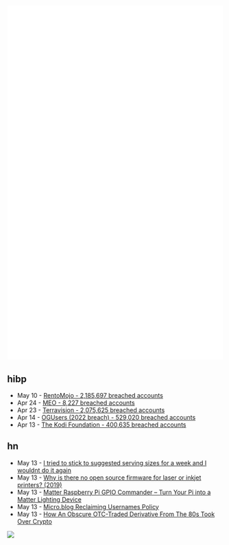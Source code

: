 ![Metrics](https://raw.githubusercontent.com/phixion/phixion/master/metrics.svg)

## hibp

<!--
for https://github.com/phixion/phixion/blob/main/.github/workflows/feeds.yml
-->
<!--START_SECTION:haveibeenpwnd-->
- May 10 - [RentoMojo - 2,185,697 breached accounts](https://haveibeenpwned.com/PwnedWebsites#RentoMojo)
- Apr 24 - [MEO - 8,227 breached accounts](https://haveibeenpwned.com/PwnedWebsites#MEO)
- Apr 23 - [Terravision - 2,075,625 breached accounts](https://haveibeenpwned.com/PwnedWebsites#Terravision)
- Apr 14 - [OGUsers (2022 breach) - 529,020 breached accounts](https://haveibeenpwned.com/PwnedWebsites#OGUsers2022)
- Apr 13 - [The Kodi Foundation - 400,635 breached accounts](https://haveibeenpwned.com/PwnedWebsites#KodiFoundation)
<!--END_SECTION:haveibeenpwnd-->

## hn

<!--
for https://github.com/phixion/phixion/blob/main/.github/workflows/feeds.yml
-->
<!--START_SECTION:hn-->
- May 13 - [I tried to stick to suggested serving sizes for a week and I wouldnt do it again](https://www.insider.com/i-tried-following-the-recommended-serving-sizes-for-a-week-2019-7)
- May 13 - [Why is there no open source firmware for laser or inkjet printers? (2019)](https://hackaday.io/page/6176-why-is-there-no-open-source-firmware-for-laser-or-inkjet-printers)
- May 13 - [Matter Raspberry Pi GPIO Commander – Turn Your Pi into a Matter Lighting Device](https://github.com/canonical/matter-pi-gpio-commander)
- May 13 - [Micro.blog Reclaiming Usernames Policy](https://www.manton.org/2023/05/13/reclaiming-usernames-policy.html)
- May 13 - [How An Obscure OTC-Traded Derivative From The 80s Took Over Crypto](https://blog.everstrike.io/how-an-obscure-otc-traded-derivative-took-over-crypto/)
<!--END_SECTION:hn-->

<!--
for https://yhype.me
-->
![](https://hit.yhype.me/github/profile?user_id=13013670)

